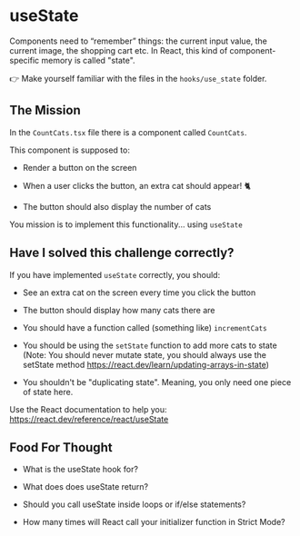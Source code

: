# useState

Components need to “remember” things: the current input value, the current image, the shopping cart etc. In React, this kind of component-specific memory is called "state".

👉 Make yourself familiar with the files in the `hooks/use_state` folder.

## The Mission

In the `CountCats.tsx` file there is a component called `CountCats`.

This component is supposed to:

-   Render a button on the screen

-   When a user clicks the button, an extra cat should appear! 🐈

-   The button should also display the number of cats

You mission is to implement this functionality... using `useState`

## Have I solved this challenge correctly?

If you have implemented `useState` correctly, you should:

-   See an extra cat on the screen every time you click the button

-   The button should display how many cats there are

- You should have a function called (something like) `incrementCats`

- You should be using the `setState` function to add more cats to state (Note: You should never mutate state, you should always use the setState method https://react.dev/learn/updating-arrays-in-state)

- You shouldn't be "duplicating state". Meaning, you only need one piece of state here.

Use the React documentation to help you: https://react.dev/reference/react/useState

## Food For Thought

-   What is the useState hook for?

-   What does does useState return?

-   Should you call useState inside loops or if/else statements?

-   How many times will React call your initializer function in Strict Mode?
